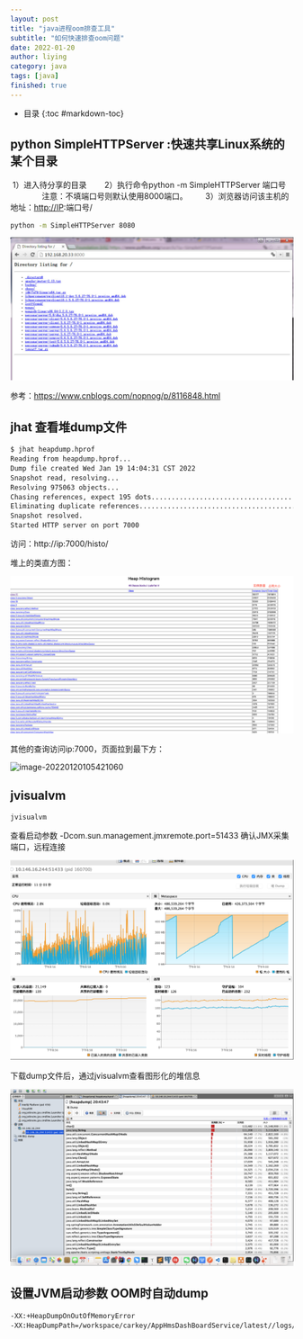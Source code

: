 ```yaml
---
layout: post
title: "java进程oom排查工具"
subtitle: "如何快速排查oom问题"
date: 2022-01-20
author: liying
category: java
tags: [java]
finished: true
---
```




* 目录
{:toc #markdown-toc}


## python SimpleHTTPServer :快速共享Linux系统的某个目录　

​		1）进入待分享的目录
　　2）执行命令python -m SimpleHTTPServer 端口号
　　　　注意：不填端口号则默认使用8000端口。
　　3）浏览器访问该主机的地址：[http://IP](http://ip/):端口号/

```bash
python -m SimpleHTTPServer 8080
```

![这里写图片描述](../img/161026150172671.jpg)

参考：https://www.cnblogs.com/nopnog/p/8116848.html



## jhat 查看堆dump文件

```bash
$ jhat heapdump.hprof
Reading from heapdump.hprof...
Dump file created Wed Jan 19 14:04:31 CST 2022
Snapshot read, resolving...
Resolving 975063 objects...
Chasing references, expect 195 dots...................................................................................................................................................................................................
Eliminating duplicate references...................................................................................................................................................................................................
Snapshot resolved.
Started HTTP server on port 7000
```

访问：http://ip:7000/histo/

堆上的类直方图：

![image-20220120105226477](../img/image-20220120105226477.png)



其他的查询访问ip:7000，页面拉到最下方：

![image-20220120105421060](/Users/liying/Documents/个人博客/LeeLeeLeeLeeLynn.github.io/img/image-20220120105421060.png)

## jvisualvm

```bash
jvisualvm
```

查看启动参数 -Dcom.sun.management.jmxremote.port=51433 确认JMX采集端口，远程连接

![image-20220120110255490](../img/image-20220120110255490.png)

下载dump文件后，通过jvisualvm查看图形化的堆信息

![image-20220120110007673](../img/image-20220120110007673.png)



## 设置JVM启动参数 OOM时自动dump

```bash
-XX:+HeapDumpOnOutOfMemoryError 
-XX:HeapDumpPath=/workspace/carkey/AppHmsDashBoardService/latest//logs/heapdump.hprof
```

